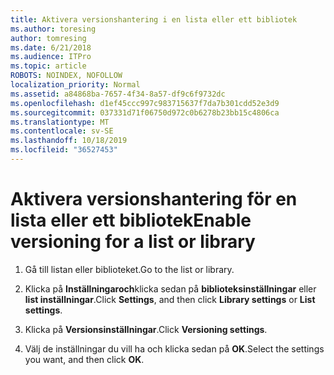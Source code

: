```yaml
---
title: Aktivera versionshantering i en lista eller ett bibliotek
ms.author: toresing
author: tomresing
ms.date: 6/21/2018
ms.audience: ITPro
ms.topic: article
ROBOTS: NOINDEX, NOFOLLOW
localization_priority: Normal
ms.assetid: a84868ba-7657-4f34-8a57-df9c6f9732dc
ms.openlocfilehash: d1ef45ccc997c983715637f7da7b301cdd52e3d9
ms.sourcegitcommit: 037331d71f06750d972c0b6278b23bb15c4806ca
ms.translationtype: MT
ms.contentlocale: sv-SE
ms.lasthandoff: 10/18/2019
ms.locfileid: "36527453"
---
```

# <a name="enable-versioning-for-a-list-or-library"></a><span data-ttu-id="76d46-102">Aktivera versionshantering för en lista eller ett bibliotek</span><span class="sxs-lookup"><span data-stu-id="76d46-102">Enable versioning for a list or library</span></span>

1. <span data-ttu-id="76d46-103">Gå till listan eller biblioteket.</span><span class="sxs-lookup"><span data-stu-id="76d46-103">Go to the list or library.</span></span>
    
2. <span data-ttu-id="76d46-104">Klicka på **Inställningaroch**klicka sedan på **biblioteksinställningar** eller **list inställningar**.</span><span class="sxs-lookup"><span data-stu-id="76d46-104">Click **Settings**, and then click **Library settings** or **List settings**.</span></span>
    
3. <span data-ttu-id="76d46-105">Klicka på **Versionsinställningar**.</span><span class="sxs-lookup"><span data-stu-id="76d46-105">Click **Versioning settings**.</span></span>
    
4. <span data-ttu-id="76d46-106">Välj de inställningar du vill ha och klicka sedan på **OK**.</span><span class="sxs-lookup"><span data-stu-id="76d46-106">Select the settings you want, and then click **OK**.</span></span>
    

